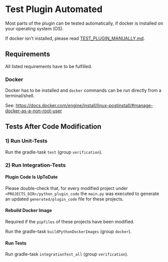 # Test Plugin Automated
Most parts of the plugin can be tested automatically, if docker is installed on your operating system (OS).

If docker isn't installed, please read [TEST_PLUGIN_MANUALLY.md](TEST_PLUGIN_MANUALLY.md).

## Requirements
All listed requirements have to be fulfilled.
### Docker
Docker has to be installed and `docker` commands can be run directly from a terminal/shell.

See: https://docs.docker.com/engine/install/linux-postinstall/#manage-docker-as-a-non-root-user

## Tests After Code Modification

### 1) Run Unit-Tests
Run the gradle-task `test` (group `verification`).

### 2) Run Integration-Tests
#### Plugin Code Is UpToDate
Please double-check that, for every modified project under `<PROJECTS_DIR>/python_plugin_code` the `main.py` was executed to generate an updated `generated/plugin_code` file for these projects.

#### Rebuild Docker Image
Required if the `pipfiles` of these projects have been modified.

Run the gradle-task `buildPythonDockerImages` (group `docker`).

#### Run Tests
Run gradle-task `integrationTest_all` (group `verification`).
